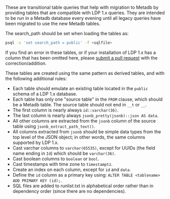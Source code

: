 
These are transitional table queries that help with migration to
Metadb by providing tables that are compatible with LDP 1.x queries.
They are intended to be run in a Metadb database every evening until
all legacy queries have been migrated to use the new Metadb tables.

The search_path should be set when loading the tables as:

```bash
psql -c 'set search_path = public' -f <sqlfile>
```

If you find an error in these tables, or if your installation of LDP
1.x has a column that has been omitted here, please [submit a pull
request](../../CONTRIBUTING.md) with the correction/addition.

These tables are created using the same pattern as derived tables, and
with the following additional rules:

* Each table should emulate an existing table located in the `public`
  schema of a LDP 1.x database.
* Each table has only one "source table" in the `FROM` clause, which
  should be a Metadb table.  The source table should not end in `__t`
  or `__`.
* The first column is nearly always `id::varchar(36)`.
* The last column is nearly always `jsonb_pretty(jsonb)::json AS
  data`.
* All other columns are extracted from the `jsonb` column of the
  source table using `jsonb_extract_path_text()`.
* All columns extracted from `jsonb` should be simple data types from
  the top level of the JSON object; in other words, the same columns
  supported by LDP 1.x.
* Cast varchar columns to `varchar(65535)`, except for UUIDs (the
  field name ending in `Id`) which should be `varchar(36)`.
* Cast boolean columns to `boolean` or `bool`.
* Cast timestamps with time zone to `timestamptz`.
* Create an index on each column, except for `id` and `data`.
* Define the `id` column as a primary key using: `ALTER TABLE
  <tablename> ADD PRIMARY KEY (id);`.
* SQL files are added to runlist.txt in alphabetical order rather than
  in dependency order (since there are no dependencies).
